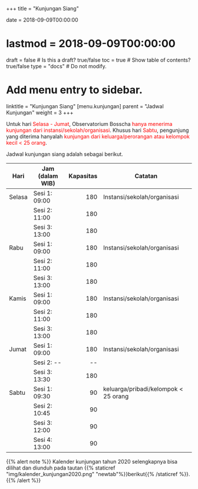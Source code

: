 +++
title = "Kunjungan Siang"

date = 2018-09-09T00:00:00
# lastmod = 2018-09-09T00:00:00

draft = false  # Is this a draft? true/false
toc = true  # Show table of contents? true/false
type = "docs"  # Do not modify.

# Add menu entry to sidebar.
linktitle = "Kunjungan Siang"
[menu.kunjungan]
  parent = "Jadwal Kunjungan"
  weight = 3
+++

Untuk hari <font color='red'>Selasa - Jumat</font>, Observatorium Bosscha <font color='red'>hanya menerima kunjungan dari instansi/sekolah/organisasi</font>. Khusus hari <font color='red'>Sabtu</font>, pengunjung yang diterima hanyalah <font color='red'>kunjungan dari keluarga/perorangan atau kelompok kecil < 25 orang</font>.

Jadwal kunjungan siang adalah sebagai berikut.

| Hari    | Jam (dalam WIB)                          | Kapasitas | Catatan     |
| ------- | ----------------------------- | ---------: | ----------- |
| Selasa	| Sesi 1: 09:00   	| 180  | Instansi/sekolah/organisasi | 
|         | Sesi 2: 11:00 	  | 180  | |
|         | Sesi 3: 13:00 	  | 180  | |
| Rabu    |	Sesi 1: 09:00     |	180  | Instansi/sekolah/organisasi |
|         | Sesi 2: 11:00     |	180  | |
|         | Sesi 3: 13:00     | 180  | |
| Kamis   |	Sesi 1: 09:00     |	180  | Instansi/sekolah/organisasi |
|         | Sesi 2: 11:00     |	180  | |
|         | Sesi 3: 13:00     |	180  | |
| Jumat   |	Sesi 1: 09:00     |	180  | Instansi/sekolah/organisasi |
|         | Sesi 2: --      	            | --        | |
|         | Sesi 3: 13:30     |	180  | |
| Sabtu   |	Sesi 1: 09:30     |	 90  | keluarga/pribadi/kelompok $<$ 25 orang|
|         | Sesi 2: 10:45 	  |  90  | |
|         | Sesi 3: 12:00     |	 90  | |
|         | Sesi 4: 13:00     |	90   | |

{{% alert note %}}
Kalender kunjungan tahun 2020 selengkapnya bisa dilihat dan diunduh pada tautan {{% staticref "img/kalender_kunjungan2020.png" "newtab"%}}berikut{{% /staticref %}}.
{{% /alert %}}